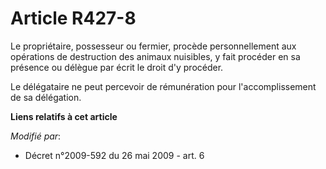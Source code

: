 # Article R427-8

Le propriétaire, possesseur ou fermier, procède personnellement aux opérations de destruction des animaux nuisibles, y fait
procéder en sa présence ou délègue par écrit le droit d'y procéder.

Le délégataire ne peut percevoir de rémunération pour l'accomplissement de sa délégation.

**Liens relatifs à cet article**

_Modifié par_:

  - Décret n°2009-592 du 26 mai 2009 - art. 6
